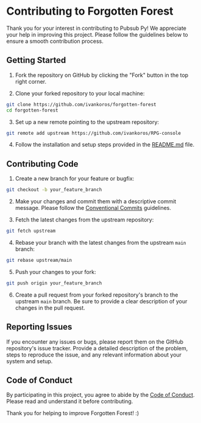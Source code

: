 # Contributing to Forgotten Forest

Thank you for your interest in contributing to Pubsub Py! We appreciate your help in improving this project. Please follow the guidelines below to ensure a smooth contribution process.

## Getting Started

1. Fork the repository on GitHub by clicking the "Fork" button in the top right corner.

2. Clone your forked repository to your local machine:
```bash
git clone https://github.com/ivankoros/forgotten-forest
cd forgotten-forest
```

3. Set up a new remote pointing to the upstream repository:
```bash
git remote add upstream https://github.com/ivankoros/RPG-console
```

4. Follow the installation and setup steps provided in the [README.md](README.md) file.

## Contributing Code

1. Create a new branch for your feature or bugfix:
```bash
git checkout -b your_feature_branch
```

2. Make your changes and commit them with a descriptive commit message. Please follow the [Conventional Commits](https://www.conventionalcommits.org/) guidelines.

3. Fetch the latest changes from the upstream repository:
```bash
git fetch upstream
```

4. Rebase your branch with the latest changes from the upstream `main` branch:
```bash
git rebase upstream/main
```

5. Push your changes to your fork:
```bash
git push origin your_feature_branch
```

6. Create a pull request from your forked repository's branch to the upstream `main` branch. Be sure to provide a clear description of your changes in the pull request.

## Reporting Issues

If you encounter any issues or bugs, please report them on the GitHub repository's issue tracker. Provide a detailed description of the problem, steps to reproduce the issue, and any relevant information about your system and setup.

## Code of Conduct

By participating in this project, you agree to abide by the [Code of Conduct](CODE_OF_CONDUCT.md). Please read and understand it before contributing.

Thank you for helping to improve Forgotten Forest! :)










